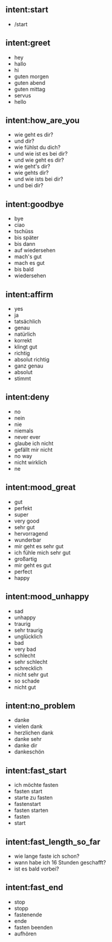 ## intent:start
- /start

## intent:greet
- hey
- hallo
- hi
- guten morgen
- guten abend
- guten mittag
- servus
- hello

## intent:how_are_you
- wie geht es dir?
- und dir?
- wie fühlst du dich?
- und wie ist es bei dir?
- und wie geht es dir?
- wie geht's dir?
- wie gehts dir?
- und wie ists bei dir?
- und bei dir?

## intent:goodbye
- bye
- ciao
- tschüss
- bis später
- bis dann
- auf wiedersehen
- mach's gut
- mach es gut
- bis bald
- wiedersehen

## intent:affirm
- yes
- ja
- tatsächlich
- genau
- natürlich
- korrekt
- klingt gut
- richtig
- absolut richtig
- ganz genau
- absolut
- stimmt

## intent:deny
- no
- nein
- nie
- niemals
- never ever
- glaube ich nicht
- gefällt mir nicht
- no way
- nicht wirklich
- ne

## intent:mood_great
- gut
- perfekt
- super
- very good
- sehr gut
- hervorragend
- wunderbar
- mir geht es sehr gut
- ich fühle mich sehr gut
- großartig
- mir geht es gut
- perfect
- happy

## intent:mood_unhappy
- sad
- unhappy
- traurig
- sehr traurig
- unglücklich
- bad
- very bad
- schlecht
- sehr schlecht
- schrecklich
- nicht sehr gut
- so schade
- nicht gut

## intent:no_problem
- danke
- vielen dank
- herzlichen dank
- danke sehr
- danke dir
- dankeschön

## intent:fast_start
- ich möchte fasten
- fasten start
- starte zu fasten
- fastenstart
- fasten starten
- fasten
- start

## intent:fast_length_so_far
- wie lange faste ich schon?
- wann habe ich 16 Stunden geschafft?
- ist es bald vorbei?

## intent:fast_end
- stop
- stopp
- fastenende
- ende
- fasten beenden
- aufhören

